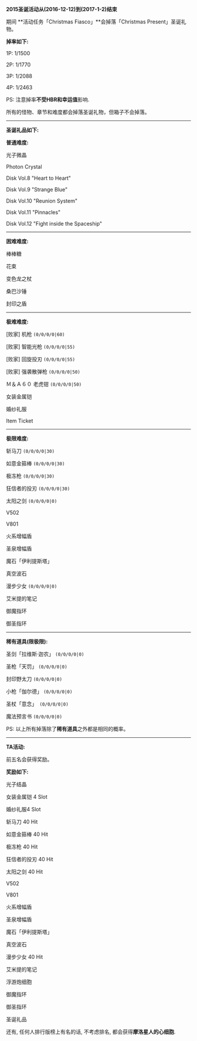 **2015圣诞活动从(2016-12-12)到(2017-1-2)结束**

期间 **活动任务「Christmas Fiasco」**会掉落「Christmas Present」圣诞礼物。

**掉率如下:**

1P: 1/1500

2P: 1/1770

3P: 1/2088

4P: 1/2463

PS: 注意掉率**不受HBR和幸运值**影响.

所有的怪物、章节和难度都会掉落圣诞礼物，但箱子不会掉落。

---

**圣诞礼品如下:**

**普通难度:**

光子微晶

Photon Crystal

Disk Vol.8 "Heart to Heart"

Disk Vol.9 "Strange Blue"

Disk Vol.10 "Reunion System"

Disk Vol.11 "Pinnacles"

Disk Vol.12 "Fight inside the Spaceship"

---

**困难难度:**

棒棒糖

花束

变色龙之杖

桑巴沙锤

封印之盾

---

**极难难度:**

[败家] 机枪 `(0/0/0/0|60)`

[败家] 智能光枪 `(0/0/0/0|55)`

[败家] 回旋投刃 `(0/0/0/0|55)`

[败家] 强袭散弹枪 `(0/0/0/0|50)`

Ｍ＆Ａ６０ 老虎钳 `(0/0/0/0|50)`

女装金属铠

婚纱礼服

Item Ticket

---

**极限难度:**

斩马刀 `(0/0/0/0|30)`

如意金箍棒 `(0/0/0/0|30)`

极冻枪 `(0/0/0/0|30)`

狂信者的投刃 `(0/0/0/0|30)`

太阳之剑 `(0/0/0/0|0)`

V502

V801

火系增幅盾

圣泉增幅盾

魔石「伊利提斯塔」

真空波石

漫步少女 `(0/0/0/0|0)`

艾米提的笔记

御魔指环

御圣指环

---

**稀有道具(限极限):**

圣剑「拉维斯·迦农」 `(0/0/0/0|0)`

圣枪「天罚」 `(0/0/0/0|0)`

封印野太刀 `(0/0/0/0|0)`

小枪「伽尔德」 `(0/0/0/0|0)`

圣杖「意念」` (0/0/0/0|0)`

魔法预言书 `(0/0/0/0|0)`


PS: 以上所有掉落除了**稀有道具**之外都是相同的概率。

---

**TA活动:**

前五名会获得奖励。

**奖励如下:**

光子结晶

女装金属铠 4 Slot

婚纱礼服4 Slot

斩马刀 40 Hit

如意金箍棒 40 Hit

极冻枪 40 Hit

狂信者的投刃 40 Hit

太阳之剑 40 Hit

V502

V801

火系增幅盾

圣泉增幅盾

魔石「伊利提斯塔」

真空波石

漫步少女 40 Hit

艾米提的笔记

浮游炮细胞

御魔指环

御圣指环

圣诞礼品

还有, 任何人排行版榜上有名的话, 不考虑排名, 都会获得**摩洛星人的心细胞**.
